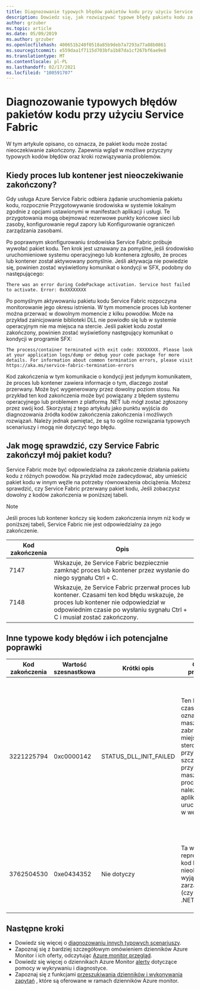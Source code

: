 ```yaml
---
title: Diagnozowanie typowych błędów pakietów kodu przy użyciu Service Fabric
description: Dowiedz się, jak rozwiązywać typowe błędy pakietu kodu za pomocą usługi Azure Service Fabric
author: grzuber
ms.topic: article
ms.date: 05/09/2019
ms.author: grzuber
ms.openlocfilehash: 400651b240f0518a85b9deb7a7293a77a88b0861
ms.sourcegitcommit: e559daa1f7115d703bfa1b87da1cf267bf6ae9e8
ms.translationtype: MT
ms.contentlocale: pl-PL
ms.lasthandoff: 02/17/2021
ms.locfileid: "100591707"
---
```

# <a name="diagnose-common-code-package-errors-by-using-service-fabric"></a>Diagnozowanie typowych błędów pakietów kodu przy użyciu Service Fabric

W tym artykule opisano, co oznacza, że pakiet kodu może zostać nieoczekiwanie zakończony. Zapewnia wgląd w możliwe przyczyny typowych kodów błędów oraz kroki rozwiązywania problemów.

## <a name="when-does-a-process-or-container-terminate-unexpectedly"></a>Kiedy proces lub kontener jest nieoczekiwanie zakończony?

Gdy usługa Azure Service Fabric odbiera żądanie uruchomienia pakietu kodu, rozpocznie Przygotowywanie środowiska w systemie lokalnym zgodnie z opcjami ustawionymi w manifestach aplikacji i usługi. Te przygotowania mogą obejmować rezerwowe punkty końcowe sieci lub zasoby, konfigurowanie reguł zapory lub Konfigurowanie ograniczeń zarządzania zasobami. 

Po poprawnym skonfigurowaniu środowiska Service Fabric próbuje wywołać pakiet kodu. Ten krok jest uznawany za pomyślne, jeśli środowisko uruchomieniowe systemu operacyjnego lub kontenera zgłosiło, że proces lub kontener został aktywowany pomyślnie. Jeśli aktywacja nie powiedzie się, powinien zostać wyświetlony komunikat o kondycji w SFX, podobny do następującego:

```
There was an error during CodePackage activation. Service host failed to activate. Error: 0xXXXXXXXX
```

Po pomyślnym aktywowaniu pakietu kodu Service Fabric rozpoczyna monitorowanie jego okresu istnienia. W tym momencie proces lub kontener można przerwać w dowolnym momencie z kilku powodów. Może na przykład zainicjowanie biblioteki DLL nie powiodło się lub w systemie operacyjnym nie ma miejsca na stercie. Jeśli pakiet kodu został zakończony, powinien zostać wyświetlony następujący komunikat o kondycji w programie SFX:

```
The process/container terminated with exit code: XXXXXXXX. Please look at your application logs/dump or debug your code package for more details. For information about common termination errors, please visit https://aka.ms/service-fabric-termination-errors
```

Kod zakończenia w tym komunikacie o kondycji jest jedynym komunikatem, że proces lub kontener zawiera informacje o tym, dlaczego został przerwany. Może być wygenerowany przez dowolny poziom stosu. Na przykład ten kod zakończenia może być powiązany z błędem systemu operacyjnego lub problemem z platformą .NET lub mógł zostać zgłoszony przez swój kod. Skorzystaj z tego artykułu jako punktu wyjścia do diagnozowania źródła kodów zakończenia zakończenia i możliwych rozwiązań. Należy jednak pamiętać, że są to ogólne rozwiązania typowych scenariuszy i mogą nie dotyczyć tego błędu.

## <a name="how-can-i-tell-if-service-fabric-terminated-my-code-package"></a>Jak mogę sprawdzić, czy Service Fabric zakończył mój pakiet kodu?

Service Fabric może być odpowiedzialna za zakończenie działania pakietu kodu z różnych powodów. Na przykład może zadecydować, aby umieścić pakiet kodu w innym węźle na potrzeby równoważenia obciążenia. Możesz sprawdzić, czy Service Fabric przerwany pakiet kodu, Jeśli zobaczysz dowolny z kodów zakończenia w poniższej tabeli.

>[!NOTE]
> Jeśli proces lub kontener kończy się kodem zakończenia innym niż kody w poniższej tabeli, Service Fabric nie jest odpowiedzialny za jego zakończenie.

Kod zakończenia | Opis
--------- | -----------
7147 | Wskazuje, że Service Fabric bezpiecznie zamknąć proces lub kontener przez wysłanie do niego sygnału Ctrl + C.
7148 | Wskazuje, że Service Fabric przerwał proces lub kontener. Czasami ten kod błędu wskazuje, że proces lub kontener nie odpowiedział w odpowiednim czasie po wysłaniu sygnału Ctrl + C i musiał zostać zakończony.


## <a name="other-common-error-codes-and-their-potential-fixes"></a>Inne typowe kody błędów i ich potencjalne poprawki

Kod zakończenia | Wartość szesnastkowa | Krótki opis | Główna przyczyna | Potencjalna poprawka
--------- | --------- | ----------------- | ---------- | -------------
3221225794 | 0xc0000142 | STATUS_DLL_INIT_FAILED | Ten błąd czasami oznacza, że na maszynie zabrakło miejsca na stercie. Ta przyczyna jest szczególnie przydatna, jeśli masz wiele procesów należących do aplikacji uruchomionej w węźle. | Jeśli program nie został skompilowany w celu reagowania na sygnały Ctrl + C, można włączyć ustawienie **EnableActivateNoWindow** w manifeście klastra. Włączenie tego ustawienia oznacza, że pakiet kodu zostanie uruchomiony bez okna graficznego interfejsu użytkownika i nie otrzyma sygnałów Ctrl + C. Ta akcja zmniejsza również ilość miejsca użycia sterty pulpitu przez każdy proces. Jeśli pakiet kodu musi odbierać sygnały Ctrl + C, można zwiększyć rozmiar sterty pulpitu węzła.
3762504530 | 0xe0434352 | Nie dotyczy | Ta wartość reprezentuje kod błędu dla nieobsłużonego wyjątku z kodu zarządzanego (czyli platformy .NET). | Ten kod zakończenia wskazuje, że aplikacja zgłosiła wyjątek, który pozostanie nieobsłużony i który zakończył proces. Pierwszym krokiem w ustaleniu, co wyzwolił ten błąd, debugowanie dzienników aplikacji i plików zrzutów.

## <a name="next-steps"></a>Następne kroki

* Dowiedz się więcej o [diagnozowaniu innych typowych scenariuszy](service-fabric-diagnostics-common-scenarios.md).
* Zapoznaj się z bardziej szczegółowym omówieniem dzienników Azure Monitor i ich oferty, odczytując [Azure monitor przegląd](../azure-monitor/overview.md).
* Dowiedz się więcej o dziennikach Azure Monitor [alerty](../azure-monitor/alerts/alerts-overview.md) dotyczące pomocy w wykrywaniu i diagnostyce.
* Zapoznaj się z funkcjami [przeszukiwania dzienników i wykonywania zapytań](../azure-monitor/logs/log-query-overview.md) , które są oferowane w ramach dzienników Azure monitor.
